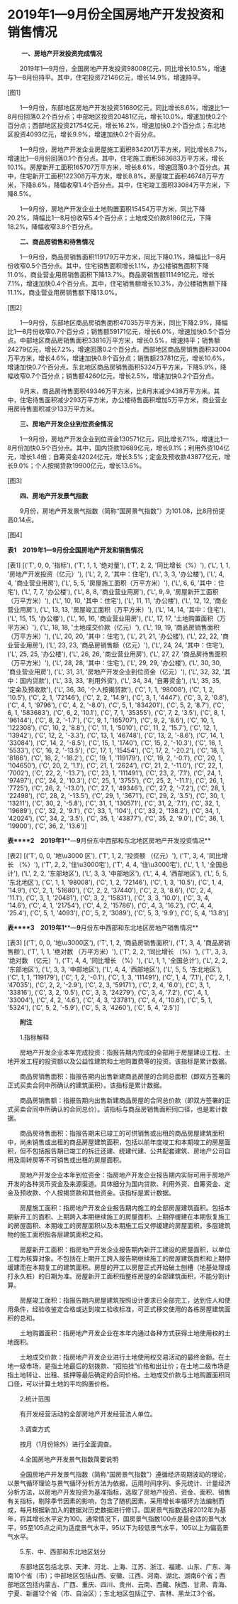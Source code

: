# 2019年1—9月份全国房地产开发投资和销售情况

 　　**一、房地产开发投资完成情况**

　　2019年1—9月份，全国房地产开发投资98008亿元，同比增长10.5%，增速与1—8月份持平。其中，住宅投资72146亿元，增长14.9%，增速持平。

[图1]

　　1—9月份，东部地区房地产开发投资51680亿元，同比增长8.6%，增速比1—8月份回落0.2个百分点；中部地区投资20481亿元，增长10.0%，增速加快0.2个百分点；西部地区投资21754亿元，增长16.2%，增速加快0.2个百分点；东北地区投资4093亿元，增长9.9%，增速加快0.2个百分点。

　　1—9月份，房地产开发企业房屋施工面积834201万平方米，同比增长8.7%，增速比1—8月份回落0.1个百分点。其中，住宅施工面积583683万平方米，增长10.1%。房屋新开工面积165707万平方米，增长8.6%，增速回落0.3个百分点。其中，住宅新开工面积122308万平方米，增长8.8%。房屋竣工面积46748万平方米，下降8.6%，降幅收窄1.4个百分点。其中，住宅竣工面积33084万平方米，下降8.5%。

　　1—9月份，房地产开发企业土地购置面积15454万平方米，同比下降20.2%，降幅比1—8月份收窄5.4个百分点；土地成交价款8186亿元，下降18.2%，降幅收窄3.8个百分点。

　　**二、商品房销售和待售情况**

　　1—9月份，商品房销售面积119179万平方米，同比下降0.1%，降幅比1—8月份收窄0.5个百分点。其中，住宅销售面积增长1.1%，办公楼销售面积下降11.0%，商业营业用房销售面积下降13.7%。商品房销售额111491亿元，增长7.1%，增速加快0.4个百分点。其中，住宅销售额增长10.3%，办公楼销售额下降11.1%，商业营业用房销售额下降13.0%。

[图2]

　　1—9月份，东部地区商品房销售面积47035万平方米，同比下降2.9%，降幅比1—8月份收窄0.7个百分点；销售额59171亿元，增长6.0%，增速加快0.5个百分点。中部地区商品房销售面积33816万平方米，增长0.5%，增速持平；销售额24279亿元，增长7.2%，增速回落0.2个百分点。西部地区商品房销售面积33004万平方米，增长4.6%，增速加快0.8个百分点；销售额23781亿元，增长10.6%，增速加快0.7个百分点。东北地区商品房销售面积5324万平方米，下降5.9%，降幅收窄0.7个百分点；销售额4260亿元，增长2.5%，增速加快0.2个百分点。

　　9月末，商品房待售面积49346万平方米，比8月末减少438万平方米。其中，住宅待售面积减少293万平方米，办公楼待售面积增加5万平方米，商业营业用房待售面积减少133万平方米。

　　**三、房地产开发企业到位资金情况**

　　1—9月份，房地产开发企业到位资金130571亿元，同比增长7.1%，增速比1—8月份加快0.5个百分点。其中，国内贷款19689亿元，增长9.1%；利用外资104亿元，增长1.4倍；自筹资金42024亿元，增长3.5%；定金及预收款43877亿元，增长9.0%；个人按揭贷款19900亿元，增长13.6%。

[图3]

　　**四、房地产开发景气指数**

　　9月份，房地产开发景气指数（简称“国房景气指数”）为101.08，比8月份提高0.14点。

[图4]

**表****1　2019****年****1****—****9****月份全国房地产开发和销售情况**

[表1]
[('T', 0, 0, '指标'), ('T', 1, 1, '绝对量'), ('T', 2, 2, '同比增长（%）'), ('L', 1, 1, '房地产开发投资（亿元）'), ('L', 2, 2, '其中：住宅'), ('L', 3, 3, '办公楼'), ('L', 4, 4, '商业营业用房'), ('L', 5, 5, '房屋施工面积（万平方米）'), ('L', 6, 6, '其中：住宅'), ('L', 7, 7, '办公楼'), ('L', 8, 8, '商业营业用房'), ('L', 9, 9, '房屋新开工面积（万平方米）'), ('L', 10, 10, '其中：住宅'), ('L', 11, 11, '办公楼'), ('L', 12, 12, '商业营业用房'), ('L', 13, 13, '房屋竣工面积（万平方米）'), ('L', 14, 14, '其中：住宅'), ('L', 15, 15, '办公楼'), ('L', 16, 16, '商业营业用房'), ('L', 17, 17, '土地购置面积（万平方米）'), ('L', 18, 18, '土地成交价款（亿元）'), ('L', 19, 19, '商品房销售面积（万平方米）'), ('L', 20, 20, '其中：住宅'), ('L', 21, 21, '办公楼'), ('L', 22, 22, '商业营业用房'), ('L', 23, 23, '商品房销售额（亿元）'), ('L', 24, 24, '其中：住宅'), ('L', 25, 25, '办公楼'), ('L', 26, 26, '商业营业用房'), ('L', 27, 27, '商品房待售面积（万平方米）'), ('L', 28, 28, '其中：住宅'), ('L', 29, 29, '办公楼'), ('L', 30, 30, '商业营业用房'), ('L', 31, 31, '房地产开发企业到位资金（亿元）'), ('L', 32, 32, '其中：国内贷款'), ('L', 33, 33, '利用外资'), ('L', 34, 34, '自筹资金'), ('L', 35, 35, '定金及预收款'), ('L', 36, 36, '个人按揭贷款'), ('C', 1, 1, '98008'), ('C', 1, 2, '10.5'), ('C', 2, 1, '72146'), ('C', 2, 2, '14.9'), ('C', 3, 1, '4447'), ('C', 3, 2, '0.8'), ('C', 4, 1, '9796'), ('C', 4, 2, '-8.0'), ('C', 5, 1, '834201'), ('C', 5, 2, '8.7'), ('C', 6, 1, '583683'), ('C', 6, 2, '10.1'), ('C', 7, 1, '35355'), ('C', 7, 2, '3.5'), ('C', 8, 1, '96144'), ('C', 8, 2, '-1.7'), ('C', 9, 1, '165707'), ('C', 9, 2, '8.6'), ('C', 10, 1, '122308'), ('C', 10, 2, '8.8'), ('C', 11, 1, '5010'), ('C', 11, 2, '15.7'), ('C', 12, 1, '13942'), ('C', 12, 2, '-3.3'), ('C', 13, 1, '46748'), ('C', 13, 2, '-8.6'), ('C', 14, 1, '33084'), ('C', 14, 2, '-8.5'), ('C', 15, 1, '1740'), ('C', 15, 2, '-10.3'), ('C', 16, 1, '5533'), ('C', 16, 2, '-13.5'), ('C', 17, 1, '15454'), ('C', 17, 2, '-20.2'), ('C', 18, 1, '8186'), ('C', 18, 2, '-18.2'), ('C', 19, 1, '119179'), ('C', 19, 2, '-0.1'), ('C', 20, 1, '104650'), ('C', 20, 2, '1.1'), ('C', 21, 1, '2624'), ('C', 21, 2, '-11.0'), ('C', 22, 1, '7002'), ('C', 22, 2, '-13.7'), ('C', 23, 1, '111491'), ('C', 23, 2, '7.1'), ('C', 24, 1, '97497'), ('C', 24, 2, '10.3'), ('C', 25, 1, '3755'), ('C', 25, 2, '-11.1'), ('C', 26, 1, '7725'), ('C', 26, 2, '-13.0'), ('C', 27, 1, '49346'), ('C', 27, 2, '-7.2'), ('C', 28, 1, '22498'), ('C', 28, 2, '-13.5'), ('C', 29, 1, '3671'), ('C', 29, 2, '3.5'), ('C', 30, 1, '13211'), ('C', 30, 2, '-5.8'), ('C', 31, 1, '130571'), ('C', 31, 2, '7.1'), ('C', 32, 1, '19689'), ('C', 32, 2, '9.1'), ('C', 33, 1, '104'), ('C', 33, 2, '138.2'), ('C', 34, 1, '42024'), ('C', 34, 2, '3.5'), ('C', 35, 1, '43877'), ('C', 35, 2, '9.0'), ('C', 36, 1, '19900'), ('C', 36, 2, '13.6')]

**表****2**　**2019****年****1****—****9****月份东中西部和东北地区房地产开发投资情况**

[表2]
[('T', 0, 0, '地\u3000 区'), ('T', 1, 2, '投资额 （亿元）'), ('T', 3, 4, '同比增长 （%）'), ('T', 2, 2, '住\u3000宅'), ('T', 4, 4, '住\u3000宅'), ('L', 1, 1, '全国总计'), ('L', 2, 2, '东部地区'), ('L', 3, 3, '中部地区'), ('L', 4, 4, '西部地区'), ('L', 5, 5, '东北地区'), ('C', 1, 1, '98008'), ('C', 1, 2, '72146'), ('C', 1, 3, '10.5'), ('C', 1, 4, '14.9'), ('C', 2, 1, '51680'), ('C', 2, 2, '37440'), ('C', 2, 3, '8.6'), ('C', 2, 4, '11.1'), ('C', 3, 1, '20481'), ('C', 3, 2, '15831'), ('C', 3, 3, '10.0'), ('C', 3, 4, '14.6'), ('C', 4, 1, '21754'), ('C', 4, 2, '15786'), ('C', 4, 3, '16.2'), ('C', 4, 4, '25.4'), ('C', 5, 1, '4093'), ('C', 5, 2, '3089'), ('C', 5, 3, '9.9'), ('C', 5, 4, '13.8')]

**表****3**　**2019****年****1****—****9****月份东中西部和东北地区房地产销售情况**

[表3]
[('T', 0, 0, '地\u3000区'), ('T', 1, 2, '商品房销售面积'), ('T', 3, 4, '商品房销售额'), ('T', 1, 1, '绝对数 （万平方米）'), ('T', 2, 2, '同比增长 （%）'), ('T', 3, 3, '绝对数 （亿元）'), ('T', 4, 4, '同比增长 （%）'), ('L', 1, 1, '全国总计'), ('L', 2, 2, '东部地区'), ('L', 3, 3, '中部地区'), ('L', 4, 4, '西部地区'), ('L', 5, 5, '东北地区'), ('C', 1, 1, '119179'), ('C', 1, 2, '-0.1'), ('C', 1, 3, '111491'), ('C', 1, 4, '7.1'), ('C', 2, 1, '47035'), ('C', 2, 2, '-2.9'), ('C', 2, 3, '59171'), ('C', 2, 4, '6.0'), ('C', 3, 1, '33816'), ('C', 3, 2, '0.5'), ('C', 3, 3, '24279'), ('C', 3, 4, '7.2'), ('C', 4, 1, '33004'), ('C', 4, 2, '4.6'), ('C', 4, 3, '23781'), ('C', 4, 4, '10.6'), ('C', 5, 1, '5324'), ('C', 5, 2, '-5.9'), ('C', 5, 3, '4260'), ('C', 5, 4, '2.5')]

　　**附注**

　　1.指标解释

　　房地产开发企业本年完成投资：指报告期内完成的全部用于房屋建设工程、土地开发工程的投资额以及公益性建筑和土地购置费等的投资。该指标是累计数据。

　　商品房销售面积：指报告期内出售新建商品房屋的合同总面积（即双方签署的正式买卖合同中所确认的建筑面积）。该指标是累计数据。

　　商品房销售额：指报告期内出售新建商品房屋的合同总价款（即双方签署的正式买卖合同中所确认的合同总价）。该指标与商品房销售面积同口径，也是累计数据。

　　商品房待售面积：指报告期末已竣工的可供销售或出租的商品房屋建筑面积中，尚未销售或出租的商品房屋建筑面积，包括以前年度竣工和本期竣工的房屋面积，但不包括报告期已竣工的拆迁还建、统建代建、公共配套建筑、房地产公司自用及周转房等不可销售或出租的房屋面积。

　　房地产开发企业本年到位资金：指房地产开发企业报告期内实际可用于房地产开发的各种货币资金及来源渠道。具体细分为国内贷款、利用外资、自筹资金、定金及预收款、个人按揭贷款和其他资金。该指标是累计数据。

　　房屋施工面积：指房地产开发企业报告期内施工的全部房屋建筑面积。包括本期新开工的面积、上期跨入本期继续施工的房屋面积、上期停缓建在本期恢复施工的房屋面积、本期竣工的房屋面积以及本期施工后又停缓建的房屋面积。多层建筑物的施工面积指各层建筑面积之和。

　　房屋新开工面积：指房地产开发企业报告期内新开工建设的房屋面积，以单位工程为核算对象。不包括在上期开工跨入报告期继续施工的房屋建筑面积和上期停缓建而在本期复工的建筑面积。房屋的开工以房屋正式开始破土刨槽（地基处理或打永久桩）的日期为准。房屋新开工面积指整栋房屋的全部建筑面积，不能分割计算。

　　房屋竣工面积：指报告期内房屋建筑按照设计要求已全部完工，达到住人和使用条件，经验收鉴定合格或达到竣工验收标准，可正式移交使用的各栋房屋建筑面积的总和。

　　土地购置面积：指房地产开发企业在本年内通过各种方式获得土地使用权的土地面积。

　　土地成交价款：指房地产开发企业进行土地使用权交易活动的最终金额。在土地一级市场，是指土地最后的划拨款、“招拍挂”价格和出让价；在土地二级市场是指土地转让、出租、抵押等最后确定的合同价格。土地成交价款与土地购置面积同口径，可以计算土地的平均购置价格。

　　2.统计范围

　　有开发经营活动的全部房地产开发经营法人单位。

　　3.调查方式

　　按月（1月份除外）进行全面调查。

　　4.全国房地产开发景气指数简要说明

　　全国房地产开发景气指数（简称“国房景气指数”）遵循经济周期波动的理论，以景气循环理论与景气循环分析方法为依据，运用时间序列、多元统计、计量经济分析方法，以房地产开发投资为基准指标，选取了房地产投资、资金、面积、销售有关指标，剔除季节因素的影响，包含了随机因素，采用增长率循环方法编制而成，每月根据新加入的数据对历史数据进行修订。国房景气指数选择2012年为基年，将其增长水平定为100。通常情况下，国房景气指数100点是最合适的景气水平，95至105点之间为适度景气水平，95以下为较低景气水平，105以上为偏高景气水平。

　　5.东、中、西部和东北地区划分

　　东部地区包括北京、天津、河北、上海、江苏、浙江、福建、山东、广东、海南10个省（市）；中部地区包括山西、安徽、江西、河南、湖北、湖南6个省；西部地区包括内蒙古、广西、重庆、四川、贵州、云南、西藏、陕西、甘肃、青海、宁夏、新疆12个省（市、自治区）；东北地区包括辽宁、吉林、黑龙江3个省。
